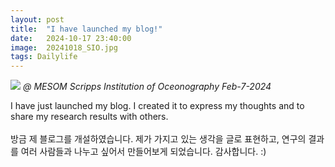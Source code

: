 ```yaml
---
layout: post
title:  "I have launched my blog!"
date:   2024-10-17 23:40:00
image:  20241018_SIO.jpg
tags: Dailylife  
---
```


![]({{site.baseurl}}/images/{{page.image}})
*@ MESOM Scripps Institution of Oceonography Feb-7-2024*

I have just launched my blog. I created it to express my thoughts and to share my research results with others. 
<br>
<br>
방금 제 블로그를 개설하였습니다. 제가 가지고 있는 생각을 글로 표현하고, 연구의 결과를 여러 사람들과 나누고 싶어서 만들어보게 되었습니다. 감사합니다. :)


[jekyll-docs]: https://jekyllrb.com/docs/home
[jekyll-gh]:   https://github.com/jekyll/jekyll
[jekyll-talk]: https://talk.jekyllrb.com/
